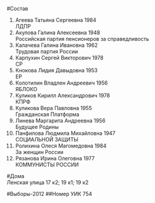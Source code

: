 #Состав
1. Агеева Татьяна Сергеевна 1984   
    ЛДПР
2. Акулова Галина Алексеевна 1948   
    Российская партия пенсионеров за справедливость
3. Калачева Галина Ивановна 1962   
    Трудовая партия России
4. Карпухин Сергей Викторович 1978   
    СР
5. Кнокова Лидия Давыдовна 1953   
    ЕР
6. Колотилин Владлен Андреевич 1956   
    ЯБЛОКО
7. Куликов Кирилл Александрович 1978   
    КПРФ
8. Куликова Вера Павловна 1955   
    Гражданская Платформа
9. Линева Маргарита Андреевна 1956   
    Будущее Родины
10. Панфилова Людмила Михайловна 1947   
    СОЦИАЛЬНОЙ ЗАЩИТЫ
11. Ролихина Олеся Магомедовна 1984   
    За женщин России
12. Рязанова Ирина Олеговна 1977   
    КОММУНИСТЫ РОССИИ

#Дома  
Ленская улица 17 к2; 19 к1; 19 к2

#Выборы-2012
##Номер УИК
754
